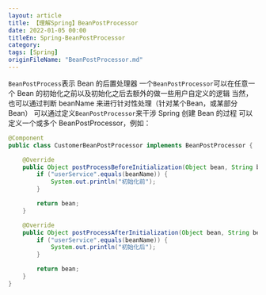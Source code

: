 ```yaml
---
layout: article  
title: 【理解Spring】BeanPostProcessor  
date: 2022-01-05 00:00
titleEn: Spring-BeanPostProcessor
category:  
tags: [Spring]  
originFileName: "BeanPostProcessor.md"
---
```



`BeanPostProcess`表示 Bean 的后置处理器
一个`BeanPostProcessor`可以在任意一个 Bean 的初始化之前以及初始化之后去额外的做一些用户自定义的逻辑
当然，也可以通过判断 beanName 来进行针对性处理（针对某个Bean，或某部分Bean）
可以通过定义`BeanPostProcessor`来干涉 Spring 创建 Bean 的过程
可以定义一个或多个 BeanPostProcessor，例如：
```java
@Component
public class CustomerBeanPostProcessor implements BeanPostProcessor {

    @Override
    public Object postProcessBeforeInitialization(Object bean, String beanName) throws BeansException {
        if ("userService".equals(beanName)) {
            System.out.println("初始化前");
        }

        return bean;
    }

    @Override
    public Object postProcessAfterInitialization(Object bean, String beanName) throws BeansException {
        if ("userService".equals(beanName)) {
            System.out.println("初始化后");
        }

        return bean;
    }
}
```
